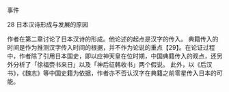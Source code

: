 事件

28 日本汉诗形成与发展的原因

作者在第二章讨论了日本汉诗的形成。他论述的起点是汉字的传入。
典籍传入的时间是作为推测汉字传入时间的根据，并不作为论说的重点【29】。在论证过程中，作者除了引用日本国史，即以应神天皇在位时期，中国典籍传入的观点，还另外分析了「徐福赍书来日」以及「神后征韩收书」两个假说。
此外，以《后汉书》，《魏志》等中国史籍为依据，作者亦不否认汉字在典籍之前零星传入日本的可能。